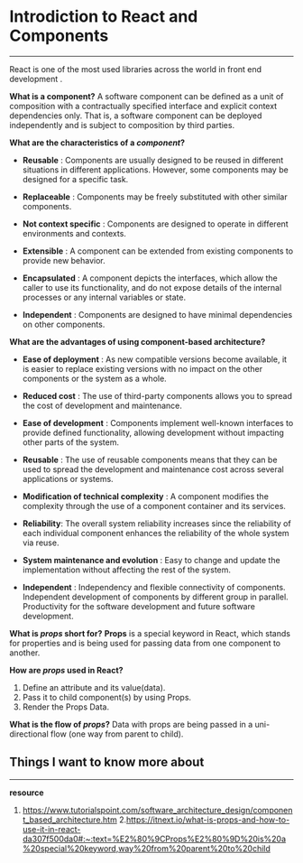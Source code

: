 # Introdiction to React and Components
---
 React is one of the most used libraries across the world in front end development .
 
 **What is a  component?**
 A software component can be defined as a unit of composition with a contractually specified interface and explicit context dependencies only. That is, a software component can be deployed independently and is subject to composition by third parties.

 **What are the characteristics of a  _component_?**
 - **Reusable** : Components are usually designed to be reused in different situations in different applications. However, some components may be designed for a specific task.

 - **Replaceable** : Components may be freely substituted with other similar components.

 - **Not context specific** :  Components are designed to operate in different environments and contexts.

 - **Extensible** : A component can be extended from existing components to provide new behavior.

- **Encapsulated** : A component depicts the interfaces, which allow the caller to use its functionality, and do not expose details of the internal processes or any internal variables or state.

- **Independent** : Components are designed to have minimal dependencies on other components.

**What are the advantages of using component-based architecture?**

- **Ease of deployment** : As new compatible versions become available, it is easier to replace existing versions with no impact on the other components or the system as a whole.

- **Reduced cost** : The use of third-party components allows you to spread the cost of development and maintenance.

- **Ease of development** : Components implement well-known interfaces to provide defined functionality, allowing development without impacting other parts of the system.

- **Reusable** : The use of reusable components means that they can be used to spread the development and maintenance cost across several applications or systems.

- **Modification of technical complexity** : A component modifies the complexity through the use of a component container and its services.

- **Reliability**: The overall system reliability increases since the reliability of each individual component enhances the reliability of the whole system via reuse.

- **System maintenance and evolution** : Easy to change and update the implementation without affecting the rest of the system.

- **Independent** : Independency and flexible connectivity of components. Independent development of components by different group in parallel. Productivity for the software development and future software development.

**What is _props_ short for?**
**Props** is a special keyword in React, which stands for properties and is being used for passing data from one component to another.

**How are _props_ used in React?**
1. Define an attribute and its value(data).
2. Pass it to child component(s) by using Props.
3. Render the Props Data.

**What is the flow of _props_?**
Data with props are being passed in a uni-directional flow (one way from parent to child).

## Things I want to know more about


---
**resource**
1. https://www.tutorialspoint.com/software_architecture_design/component_based_architecture.htm
2.https://itnext.io/what-is-props-and-how-to-use-it-in-react-da307f500da0#:~:text=%E2%80%9CProps%E2%80%9D%20is%20a%20special%20keyword,way%20from%20parent%20to%20child

